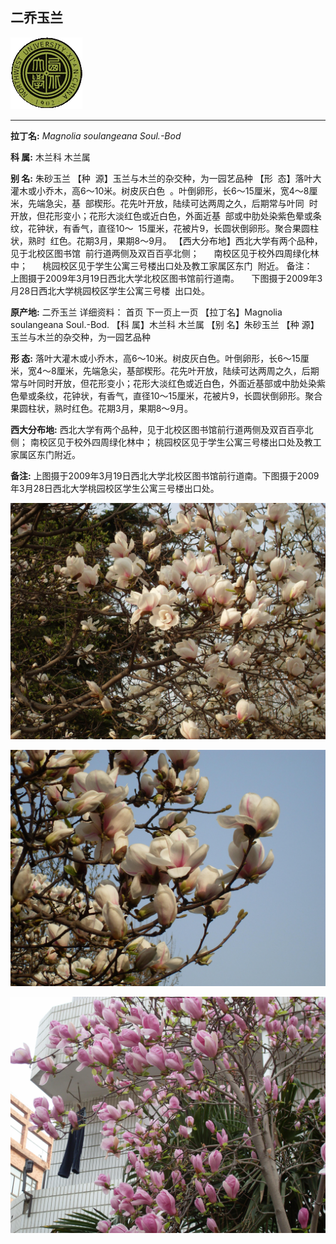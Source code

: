 ## 二乔玉兰

![西北大学校园网络植物志](JPG/nwu.gif)

---

**拉丁名:**  _Magnolia soulangeana Soul.-Bod_

**科 属:** 木兰科 木兰属

**别 名:** 朱砂玉兰
【种  源】玉兰与木兰的杂交种，为一园艺品种
【形  态】落叶大灌木或小乔木，高6～10米。树皮灰白色
 。叶倒卵形，长6～15厘米，宽4～8厘米，先端急尖，基
 部楔形。花先叶开放，陆续可达两周之久，后期常与叶同
 时开放，但花形变小；花形大淡红色或近白色，外面近基
 部或中肋处染紫色晕或条纹，花钟状，有香气，直径10～
 15厘米，花被片9，长圆状倒卵形。聚合果圆柱状，熟时
 红色。花期3月，果期8～9月。
【西大分布地】西北大学有两个品种，见于北校区图书馆
 前行道两侧及双百百亭北侧；
     南校区见于校外四周绿化林中；
     桃园校区见于学生公寓三号楼出口处及教工家属区东门
 附近。
备注：
    上图摄于2009年3月19日西北大学北校区图书馆前行道南。
    下图摄于2009年3月28日西北大学桃园校区学生公寓三号楼
 出口处。
　
　

**原产地:** 二乔玉兰
详细资料： 首页 下一页上一页
【拉丁名】Magnolia soulangeana Soul.-Bod.
【科 属】木兰科 木兰属
【别 名】朱砂玉兰
【种 源】玉兰与木兰的杂交种，为一园艺品种

**形  态:** 落叶大灌木或小乔木，高6～10米。树皮灰白色。叶倒卵形，长6～15厘米，宽4～8厘米，先端急尖，基部楔形。花先叶开放，陆续可达两周之久，后期常与叶同时开放，但花形变小；花形大淡红色或近白色，外面近基部或中肋处染紫色晕或条纹，花钟状，有香气，直径10～15厘米，花被片9，长圆状倒卵形。聚合果圆柱状，熟时红色。花期3月，果期8～9月。

**西大分布地:** 西北大学有两个品种，见于北校区图书馆前行道两侧及双百百亭北侧； 南校区见于校外四周绿化林中； 桃园校区见于学生公寓三号楼出口处及教工家属区东门附近。

**备注:** 上图摄于2009年3月19日西北大学北校区图书馆前行道南。下图摄于2009年3月28日西北大学桃园校区学生公寓三号楼出口处。　　

![二乔玉兰](JPG/二乔玉兰1.JPG) 

![二乔玉兰](JPG/二乔玉兰2.JPG) 

![二乔玉兰](JPG/二乔玉兰5.JPG) 

